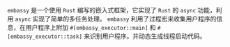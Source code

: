 `embassy` 是一个使用 `Rust` 编写的嵌入式框架，它实现了 `Rust` 的 `async` 功能，利用 `async` 实现了简单的多任务处理。
`embassy` 利用了过程宏来收集用户程序的信息，在用户程序上附加 `#[embassy_executor::main]` 和 `#[embassy_executor::task]` 来识别用户程序。并动态生成线程启动代码。